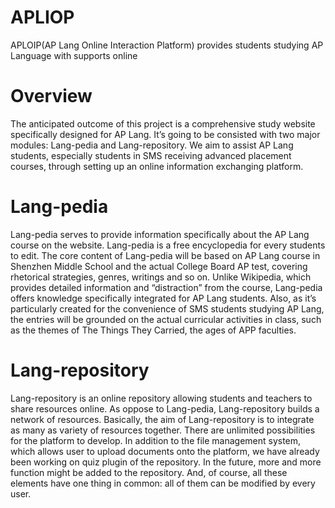 # APLIOP
APLOIP(AP Lang Online Interaction Platform) provides students studying AP Language with supports online
# Overview
The anticipated outcome of this project is a comprehensive study website specifically designed for AP Lang. It’s going to be consisted with two major modules: Lang-pedia and Lang-repository. We aim to assist AP Lang students, especially students in SMS receiving advanced placement courses, through setting up an online information exchanging platform.
# Lang-pedia
Lang-pedia serves to provide information specifically about the AP Lang course on the website. Lang-pedia is a free encyclopedia for every students to edit. The core content of Lang-pedia will be based on AP Lang course in Shenzhen Middle School and the actual College Board AP test, covering rhetorical strategies, genres, writings and so on. Unlike Wikipedia, which provides detailed information and “distraction” from the course, Lang-pedia offers knowledge specifically integrated for AP Lang students. Also, as it’s particularly created for the convenience of SMS students studying AP Lang, the entries will be grounded on the actual curricular activities in class, such as the themes of The Things They Carried, the ages of APP faculties.
# Lang-repository
Lang-repository is an online repository allowing students and teachers to share resources online. As oppose to Lang-pedia, Lang-repository builds a network of resources. Basically, the aim of Lang-repository is to integrate as many as variety of resources together. There are unlimited possibilities for the platform to develop. In addition to the file management system, which allows user to upload documents onto the platform, we have already been working on quiz plugin of the repository. In the future, more and more function might be added to the repository. And, of course, all these elements have one thing in common: all of them can be modified by every user.
